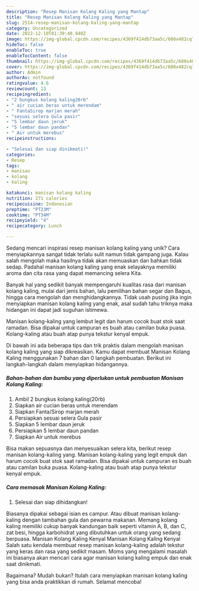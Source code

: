 ```yaml
---
description: "Resep Manisan Kolang Kaling yang Mantap"
title: "Resep Manisan Kolang Kaling yang Mantap"
slug: 2514-resep-manisan-kolang-kaling-yang-mantap
category: Uncategorized
date: 2022-12-10T01:39:40.940Z
image: https://img-global.cpcdn.com/recipes/4369f414db73aa5c/680x482cq70/manisan-kolang-kaling-foto-resep-utama.jpg
hideToc: false
enableToc: true
enableTocContent: false
thumbnail: https://img-global.cpcdn.com/recipes/4369f414db73aa5c/680x482cq70/manisan-kolang-kaling-foto-resep-utama.jpg
cover: https://img-global.cpcdn.com/recipes/4369f414db73aa5c/680x482cq70/manisan-kolang-kaling-foto-resep-utama.jpg
author: Admin
authorAv: notfound
ratingvalue: 4.6
reviewcount: 13
recipeingredient:
- "2 bungkus kolang kaling20rb"
- " air cucian beras untuk merendam"
- " FantaSirop marjan merah"
- "sesuai selera Gula pasir"
- "5 lembar daun jeruk"
- "5 lembar daun pandan"
- " Air untuk merebus"
recipeinstructions:

- "Selesai dan siap dinikmati!"
categories:
- Resep
tags:
- manisan
- kolang
- kaling

katakunci: manisan kolang kaling 
nutrition: 271 calories
recipecuisine: Indonesian
preptime: "PT23M"
cooktime: "PT34M"
recipeyield: "4"
recipecategory: Lunch

---
```





Sedang mencari inspirasi resep manisan kolang kaling yang unik? Cara menyiapkannya sangat tidak terlalu sulit namun tidak gampang juga. Kalau salah mengolah maka hasilnya tidak akan memuaskan dan bahkan tidak sedap. Padahal manisan kolang kaling yang enak selayaknya memiliki aroma dan cita rasa yang dapat memancing selera Kita.





Banyak hal yang sedikit banyak mempengaruhi kualitas rasa dari manisan kolang kaling, mulai dari jenis bahan, lalu pemilihan bahan segar dan Bagus, hingga cara mengolah dan menghidangkannya. Tidak usah pusing jika ingin menyiapkan manisan kolang kaling yang enak,      asal sudah tahu triknya maka hidangan ini dapat jadi suguhan istimewa.














Manisan kolang-kaling yang lembut legit dan harum cocok buat stok saat ramadan. Bisa dipakai untuk campuran es buah atau camilan buka puasa. Kolang-kaling atau buah atap punya tekstur kenyal empuk.






Di bawah ini ada beberapa tips dan trik praktis dalam mengolah manisan kolang kaling yang siap dikreasikan. Kamu dapat membuat Manisan Kolang Kaling menggunakan 7 bahan dan 0 langkah pembuatan. Berikut ini langkah-langkah dalam menyiapkan hidangannya.

<!--inarticleads1-->

##### Bahan-bahan dan bumbu yang diperlukan untuk pembuatan Manisan Kolang Kaling:

1. Ambil 2 bungkus kolang kaling(20rb)
1. Siapkan  air cucian beras untuk merendam
1. Siapkan  Fanta/Sirop marjan merah
1. Persiapkan sesuai selera Gula pasir
1. Siapkan 5 lembar daun jeruk
1. Persiapkan 5 lembar daun pandan
1. Siapkan  Air untuk merebus


Bisa makan sepuasnya dan menyesuaikan selera kita, berikut resep manisan kolang-kaling yang. Manisan kolang-kaling yang legit empuk dan harum cocok buat stok saat ramadan. Bisa dipakai untuk campuran es buah atau camilan buka puasa. Kolang-kaling atau buah atap punya tekstur kenyal empuk. 

<!--inarticleads2-->

##### Cara memasak Manisan Kolang Kaling:


1. Selesai dan siap dihidangkan!

Biasanya dipakai sebagai isian es campur. Atau dibuat manisan kolang-kaling dengan tambahan gula dan pewarna makanan. Memang kolang kaling memiliki cukup banyak kandungan baik seperti vitamin A, B, dan C, zat besi, hingga karbohidrat yang dibutuhkan untuk orang yang sedang berpuasa. Manisan Kolang Kaling Kenyal Manisan Kolang Kaling Kenyal Salah satu kendala membuat resep manisan kolang-kaling adalah tekstur yang keras dan rasa yang sedikit masam. Moms yang mengalami masalah ini biasanya akan mencari cara agar manisan kolang kaling empuk dan enak saat dinikmati. 

Bagaimana? Mudah bukan? Itulah cara menyiapkan manisan kolang kaling yang bisa anda praktikkan di rumah. Selamat mencoba!

